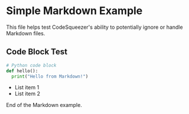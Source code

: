 # Simple Markdown Example

This file helps test CodeSqueezer's ability to potentially ignore or handle Markdown files.

## Code Block Test

```python
# Python code block
def hello():
  print("Hello from Markdown!")
```

* List item 1
* List item 2

End of the Markdown example.